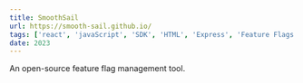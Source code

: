 ```yaml
---
title: SmoothSail
url: https://smooth-sail.github.io/
tags: ['react', 'javaScript', 'SDK', 'HTML', 'Express', 'Feature Flags']
date: 2023
---
```


An open-source feature flag management tool.
